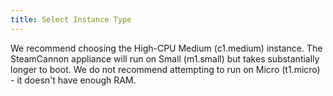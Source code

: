 ```yaml
---
title: Select Instance Type
---
```


We recommend choosing the High-CPU Medium (c1.medium) instance. The
SteamCannon appliance will run on Small (m1.small) but takes
substantially longer to boot. We do not recommend attempting to run on
Micro (t1.micro) - it doesn't have enough RAM.
